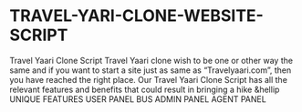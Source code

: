 # TRAVEL-YARI-CLONE-WEBSITE-SCRIPT
Travel Yaari Clone Script  Travel Yaari clone wish to be one or other way the same and if you want to start a site just as same as “Travelyaari.com”, then you have reached the right place. Our Travel Yaari Clone Script has all the relevant features and benefits that could result in bringing a hike &amp;hellip
UNIQUE FEATURES
USER PANEL
BUS ADMIN PANEL
AGENT PANEL
